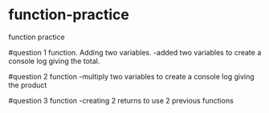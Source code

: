 # function-practice
function practice

#question 1 function. Adding two variables.
-added two variables to create a console log giving the total.


#question 2 function
-multiply two variables to create a console log giving the product






#question 3 function
-creating 2 returns to use 2 previous functions
